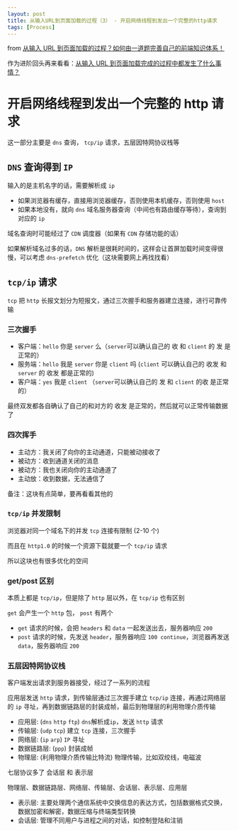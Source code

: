 ```yaml
---
layout: post
title: 从输入URL到页面加载的过程（3） - 开启网络线程到发出一个完整的http请求
tags: [Process]
---
```


from [从输入 URL 到页面加载的过程？如何由一道题完善自己的前端知识体系！](http://www.dailichun.com/2018/03/12/whenyouenteraurl.html)

作为进阶回头再来看看：[从输入 URL 到页面加载完成的过程中都发生了什么事情？](http://fex.baidu.com/blog/2014/05/what-happen/)

# 开启网络线程到发出一个完整的 http 请求

这一部分主要是 `dns` 查询， `tcp/ip` 请求，五层因特网协议栈等

## `DNS` 查询得到 `IP`

输入的是主机名字的话，需要解析成 `ip`

- 如果浏览器有缓存，直接用浏览器缓存，否则使用本机缓存，否则使用 `host`
- 如果本地没有，就向 `dns` 域名服务器查询（中间也有路由缓存等待），查询到对应的 `ip`

域名查询时可能经过了 `CDN` 调度器（如果有 `CDN` 存储功能的话）

如果解析域名过多的话，`DNS` 解析是很耗时间的，这样会让首屏加载时间变得很慢，可以考虑 `dns-prefetch` 优化（这块需要网上再找找看）

## `tcp/ip` 请求

`tcp` 把 `http` 长报文划分为短报文，通过三次握手和服务器建立连接，进行可靠传输

### 三次握手

- 客户端：`hello` 你是 `server` 么（`server`可以确认自己的 收 和 `client` 的 发 是正常的）
- 服务端：`hello` 我是 `server` 你是 `client` 吗 (`client` 可以确认自己的 收发 和 `server` 的 收发 都是正常的)
- 客户端：`yes` 我是 `client` （`server`可以确认自己的 发 和 `client` 的收 是正常的）

最终双发都各自确认了自己的和对方的 收发 是正常的，然后就可以正常传输数据了

### 四次挥手

- 主动方：我关闭了向你的主动通道，只能被动接收了
- 被动方：收到通道关闭的消息
- 被动方：我也关闭向你的主动通道了
- 主动放：收到数据，无法通信了

备注：这块有点简单，要再看看其他的

### `tcp/ip` 并发限制

浏览器对同一个域名下的并发 `tcp` 连接有限制 (2-10 个)

而且在 `http1.0` 的时候一个资源下载就要一个 `tcp/ip` 请求

所以这块也有很多优化的空间

### get/post 区别

本质上都是 `tcp/ip`，但是除了 `http` 层以外，在 `tcp/ip` 也有区别

`get` 会产生一个 `http` 包， `post` 有两个

- `get` 请求的时候，会把 `headers` 和 `data` 一起发送出去，服务器响应 `200`
- `post` 请求的时候，先发送 `header`，服务器响应 `100 continue`，浏览器再发送 `data`，服务器响应 `200`

### 五层因特网协议栈

客户端发出请求到服务器接受，经过了一系列的流程

应用层发送 `http` 请求，到传输层通过三次握手建立 `tcp/ip` 连接，再通过网络层的 `ip` 寻址，再到数据链路层的封装成帧，最后到物理层的利用物理介质传输

- 应用层: (`dns` `http` `ftp`) `dns`解析成`ip`，发送 `http` 请求
- 传输层: (`udp` `tcp`) 建立 `tcp` 连接，三次握手
- 网络层: (`ip` `arp`) `IP` 寻址
- 数据链路层: (`ppp`) 封装成帧
- 物理层: (利用物理介质传输比特流) 物理传输，比如双绞线，电磁波

七层协议多了 会话层 和 表示层

物理层、数据链路层、网络层、传输层、会话层、表示层、应用层

- 表示层: 主要处理两个通信系统中交换信息的表达方式，包括数据格式交换，数据加密和解密，数据压缩与终端类型转换
- 会话层: 管理不同用户与进程之间的对话，如控制登陆和注销
